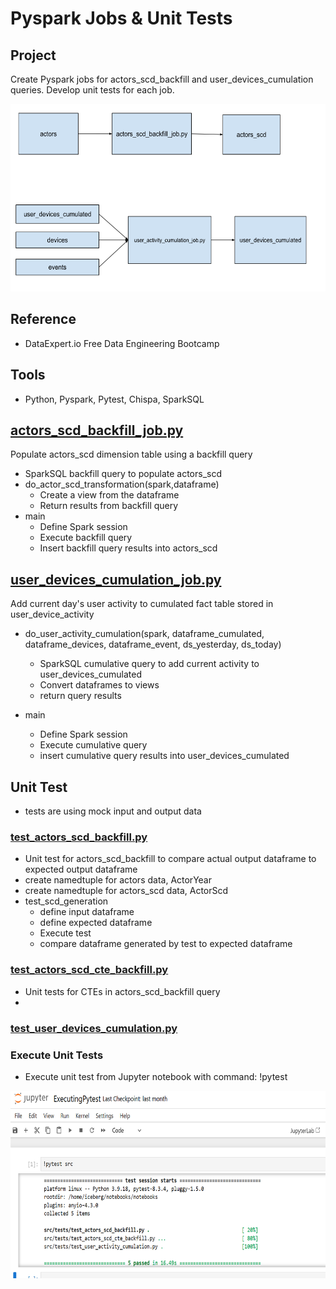 # Pyspark Jobs & Unit Tests

## Project 
Create Pyspark jobs for actors_scd_backfill and user_devices_cumulation queries. Develop unit tests for each job.

<img src="https://github.com/Sarah269/bug-free-octo-sniffle/blob/main/Spark%20Jobs%20%26%20Unit%20Tests/Pyspark_job_flow.png" height=300>

## Reference
 - DataExpert.io Free Data Engineering Bootcamp
   
## Tools
- Python, Pyspark, Pytest, Chispa, SparkSQL

## [actors_scd_backfill_job.py](https://github.com/Sarah269/bug-free-octo-sniffle/blob/main/Spark%20Jobs%20%26%20Unit%20Tests/actors_scd_backfill_job.py)
<p>Populate actors_scd dimension table using a backfill query</p>

- SparkSQL backfill query to populate actors_scd
- do_actor_scd_transformation(spark,dataframe)
    - Create a view from the dataframe
    - Return results from backfill query
- main
    - Define Spark session
    - Execute backfill query
    - Insert backfill query results into actors_scd
 
## [user_devices_cumulation_job.py](https://github.com/Sarah269/bug-free-octo-sniffle/blob/main/Spark%20Jobs%20%26%20Unit%20Tests/user_activity_cumulation_job.py)
<p>Add current day's user activity to cumulated fact table stored in user_device_activity</p>

- do_user_activity_cumulation(spark, dataframe_cumulated, dataframe_devices, dataframe_event, ds_yesterday, ds_today)
  - SparkSQL cumulative query to add current activity to user_devices_cumulated
  - Convert dataframes to views
  - return query results

- main
  - Define Spark session
  - Execute cumulative query
  - insert cumulative query results into user_devices_cumulated

## Unit Test
- tests are using mock input and output data

### [test_actors_scd_backfill.py](https://github.com/Sarah269/bug-free-octo-sniffle/blob/main/Spark%20Jobs%20%26%20Unit%20Tests/test_actors_scd_backfill.py)
- Unit test for actors_scd_backfill to compare actual output dataframe to expected output dataframe
- create namedtuple for actors data, ActorYear
- create namedtuple for actors_scd data, ActorScd
- test_scd_generation
    - define input dataframe
    - define expected dataframe
    - Execute test
    - compare dataframe generated by test to expected dataframe 

### [test_actors_scd_cte_backfill.py](https://github.com/Sarah269/bug-free-octo-sniffle/blob/main/Spark%20Jobs%20%26%20Unit%20Tests/test_actors_scd_cte_backfill.py)
- Unit tests for CTEs in actors_scd_backfill query
- 

### [test_user_devices_cumulation.py](https://github.com/Sarah269/bug-free-octo-sniffle/blob/main/Spark%20Jobs%20%26%20Unit%20Tests/test_user_activity_cumulation.py)

### Execute Unit Tests
- Execute unit test from Jupyter notebook with command: !pytest <directory location of tests>

<img src="https://github.com/Sarah269/bug-free-octo-sniffle/blob/main/Spark%20Jobs%20%26%20Unit%20Tests/pytest_results.png" height=300>

